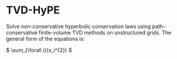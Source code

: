 # TVD-HyPE

Solve non-conservative hyperbolic conservation laws using path-conservative finite-volume TVD methods on unstructured grids. The
general form of the equations is:

$ \sum_{\forall i}{x_i^{2}} $
